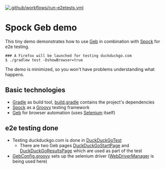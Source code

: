 [![.github/workflows/run-e2etests.yml](https://github.com/SchulteMarkus/spock-geb-demo/actions/workflows/run-e2etests.yml/badge.svg)](https://github.com/SchulteMarkus/spock-geb-demo/actions/workflows/run-e2etests.yml)

# Spock Geb demo

This tiny demo demonstrates how to use [Geb](https://www.gebish.org) in combination with
[Spock](https://spockframework.org) for e2e testing.

    ### A Firefox will be launched for testing duckduckgo.com
    $ ./gradlew test -DshowBrowser=true

The demo is minimized, so you won't have problems understanding what happens.

## Basic technologies

- [Gradle](https://gradle.org/) as build tool, [build.gradle](build.gradle) contains the project's
  dependencies
- [Spock](https://spockframework.org) as a [Groovy](https://groovy-lang.org/) testing framework
- [Geb](https://www.gebish.org) for browser automation (uses [Selenium](https://www.selenium.dev/)
  itself)

## e2e testing done

- Testing duckduckgo.com is done
  in [DuckDuckGoTest](src/test/groovy/dev/schulte/spockgebdemo/DuckDuckGoTest.groovy)
  - There are two Geb pages
    [DuckDuckGoStartPage](src/test/groovy/dev/schulte/spockgebdemo/DuckDuckGoStartPage.groovy) and
    [DuckDuckGoResultsPage](src/test/groovy/dev/schulte/spockgebdemo/DuckDuckGoResultsPage.groovy)
    which are used as part of the test
- [GebConfig.groovy](src/test/resources/GebConfig.groovy) sets up the selenium driver
  ([WebDriverManager](https://github.com/bonigarcia/webdrivermanager) is being used here)
